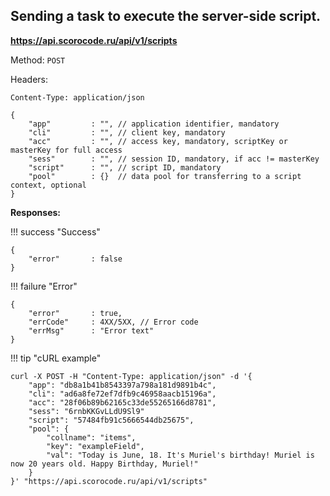 ## Sending a task to execute the server-side script.

**https://api.scorocode.ru/api/v1/scripts**

Method: `POST`

Headers:

`Content-Type: application/json`

```
{
    "app"         : "", // application identifier, mandatory
    "cli"         : "", // client key, mandatory
    "acc"         : "", // access key, mandatory, scriptKey or masterKey for full access
    "sess"        : "", // session ID, mandatory, if acc != masterKey
    "script"      : "", // script ID, mandatory
    "pool"        : {}  // data pool for transferring to a script context, optional
}
```

**Responses:**

!!! success "Success"

```
{
    "error"       : false
}
```

!!! failure "Error"

```
{
    "error"       : true,
    "errCode"     : 4XX/5XX, // Error code
    "errMsg"      : "Error text"
}
```

!!! tip "cURL example"

```
curl -X POST -H "Content-Type: application/json" -d '{
    "app": "db8a1b41b8543397a798a181d9891b4c",
    "cli": "ad6a8fe72ef7dfb9c46958aacb15196a",
    "acc": "28f06b89b62165c33de55265166d8781",
    "sess": "6rnbKKGvLLdU9Sl9"
    "script": "57484fb91c5666544db25675",
    "pool": {
        "collname": "items",
        "key": "exampleField",
        "val": "Today is June, 18. It's Muriel's birthday! Muriel is now 20 years old. Happy Birthday, Muriel!"
    }
}' "https://api.scorocode.ru/api/v1/scripts"
```
